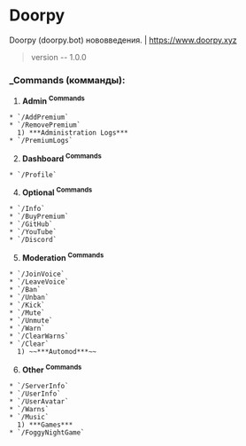 # Doorpy
Doorpy (doorpy.bot) нововведения. | https://www.doorpy.xyz
> version -- 1.0.0

### _Commands (комманды):
 1. **Admin <sup>Commands</sup>**
```
* `/AddPremium`
* `/RemovePremium`
  1) ***Administration Logs***
* `/PremiumLogs`
```
 2. **Dashboard <sup>Commands</sup>**
```
* `/Profile`
```
 4. **Optional <sup>Commands</sup>**
```
* `/Info`
* `/BuyPremium`
* `/GitHub`
* `/YouTube`
* `/Discord`
```
 5. **Moderation <sup>Commands</sup>**
```
* `/JoinVoice`
* `/LeaveVoice`
* `/Ban`
* `/Unban`
* `/Kick`
* `/Mute`
* `/Unmute`
* `/Warn`
* `/ClearWarns`
* `/Clear`
  1) ~~***Automod***~~
```
 6. **Other <sup>Commands</sup>**
```
* `/ServerInfo`
* `/UserInfo`
* `/UserAvatar`
* `/Warns`
* `/Music`
  1) ***Games***
* `/FoggyNightGame`
```
